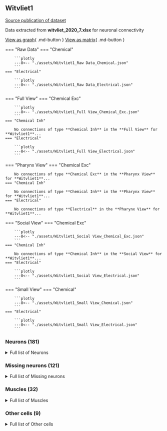 ## Witvliet1
[Source publication of dataset](Witvliet_2021.md)

Data extracted from **witvliet_2020_7.xlsx** for neuronal connectivity

[View as graph](Witvliet1_data_graph.md){ .md-button } [View as matrix](Witvliet1_data.md){ .md-button }

=== "Raw Data"
    === "Chemical"

        ```plotly
        ---8<-- "./assets/Witvliet1_Raw Data_Chemical.json"
        ```
    === "Electrical"

        ```plotly
        ---8<-- "./assets/Witvliet1_Raw Data_Electrical.json"
        ```
=== "Full View"
    === "Chemical Exc"

        ```plotly
        ---8<-- "./assets/Witvliet1_Full View_Chemical_Exc.json"
        ```
    === "Chemical Inh"

        No connections of type **Chemical Inh** in the **Full View** for **Witvliet1**...
    === "Electrical"

        ```plotly
        ---8<-- "./assets/Witvliet1_Full View_Electrical.json"
        ```
=== "Pharynx View"
    === "Chemical Exc"

        No connections of type **Chemical Exc** in the **Pharynx View** for **Witvliet1**...
    === "Chemical Inh"

        No connections of type **Chemical Inh** in the **Pharynx View** for **Witvliet1**...
    === "Electrical"

        No connections of type **Electrical** in the **Pharynx View** for **Witvliet1**...
=== "Social View"
    === "Chemical Exc"

        ```plotly
        ---8<-- "./assets/Witvliet1_Social View_Chemical_Exc.json"
        ```
    === "Chemical Inh"

        No connections of type **Chemical Inh** in the **Social View** for **Witvliet1**...
    === "Electrical"

        ```plotly
        ---8<-- "./assets/Witvliet1_Social View_Electrical.json"
        ```
=== "Small View"
    === "Chemical"

        ```plotly
        ---8<-- "./assets/Witvliet1_Small View_Chemical.json"
        ```
    === "Electrical"

        ```plotly
        ---8<-- "./assets/Witvliet1_Small View_Electrical.json"
        ```

### Neurons (181)
<details><summary>Full list of Neurons</summary>
<a href="../Cells/index.html#ADAL">ADAL</a> | <a href="../Cells/index.html#ADAR">ADAR</a> | <a href="../Cells/index.html#ADEL">ADEL</a> | <a href="../Cells/index.html#ADER">ADER</a> | <a href="../Cells/index.html#ADFL">ADFL</a> | <a href="../Cells/index.html#ADFR">ADFR</a> | <a href="../Cells/index.html#ADLL">ADLL</a> | <a href="../Cells/index.html#ADLR">ADLR</a> | <a href="../Cells/index.html#AFDL">AFDL</a> | <a href="../Cells/index.html#AFDR">AFDR</a> | <a href="../Cells/index.html#AIAL">AIAL</a> | <a href="../Cells/index.html#AIAR">AIAR</a> | <a href="../Cells/index.html#AIBL">AIBL</a> | <a href="../Cells/index.html#AIBR">AIBR</a> | <a href="../Cells/index.html#AIML">AIML</a> | <a href="../Cells/index.html#AIMR">AIMR</a> | <a href="../Cells/index.html#AINL">AINL</a> | <a href="../Cells/index.html#AINR">AINR</a> | <a href="../Cells/index.html#AIYL">AIYL</a> | <a href="../Cells/index.html#AIYR">AIYR</a> | <a href="../Cells/index.html#AIZL">AIZL</a> | <a href="../Cells/index.html#AIZR">AIZR</a> | <a href="../Cells/index.html#ALA">ALA</a> | <a href="../Cells/index.html#ALML">ALML</a> | <a href="../Cells/index.html#ALMR">ALMR</a> | <a href="../Cells/index.html#ALNL">ALNL</a> | <a href="../Cells/index.html#ALNR">ALNR</a> | <a href="../Cells/index.html#AQR">AQR</a> | <a href="../Cells/index.html#ASEL">ASEL</a> | <a href="../Cells/index.html#ASER">ASER</a> | <a href="../Cells/index.html#ASGL">ASGL</a> | <a href="../Cells/index.html#ASGR">ASGR</a> | <a href="../Cells/index.html#ASHL">ASHL</a> | <a href="../Cells/index.html#ASHR">ASHR</a> | <a href="../Cells/index.html#ASIL">ASIL</a> | <a href="../Cells/index.html#ASIR">ASIR</a> | <a href="../Cells/index.html#ASJL">ASJL</a> | <a href="../Cells/index.html#ASJR">ASJR</a> | <a href="../Cells/index.html#ASKL">ASKL</a> | <a href="../Cells/index.html#ASKR">ASKR</a> | <a href="../Cells/index.html#AUAL">AUAL</a> | <a href="../Cells/index.html#AUAR">AUAR</a> | <a href="../Cells/index.html#AVAL">AVAL</a> | <a href="../Cells/index.html#AVAR">AVAR</a> | <a href="../Cells/index.html#AVBL">AVBL</a> | <a href="../Cells/index.html#AVBR">AVBR</a> | <a href="../Cells/index.html#AVDL">AVDL</a> | <a href="../Cells/index.html#AVDR">AVDR</a> | <a href="../Cells/index.html#AVEL">AVEL</a> | <a href="../Cells/index.html#AVER">AVER</a> | <a href="../Cells/index.html#AVFL">AVFL</a> | <a href="../Cells/index.html#AVFR">AVFR</a> | <a href="../Cells/index.html#AVHL">AVHL</a> | <a href="../Cells/index.html#AVHR">AVHR</a> | <a href="../Cells/index.html#AVJL">AVJL</a> | <a href="../Cells/index.html#AVJR">AVJR</a> | <a href="../Cells/index.html#AVKL">AVKL</a> | <a href="../Cells/index.html#AVKR">AVKR</a> | <a href="../Cells/index.html#AVL">AVL</a> | <a href="../Cells/index.html#AVM">AVM</a> | <a href="../Cells/index.html#AWAL">AWAL</a> | <a href="../Cells/index.html#AWAR">AWAR</a> | <a href="../Cells/index.html#AWBL">AWBL</a> | <a href="../Cells/index.html#AWBR">AWBR</a> | <a href="../Cells/index.html#AWCL">AWCL</a> | <a href="../Cells/index.html#AWCR">AWCR</a> | <a href="../Cells/index.html#BAGL">BAGL</a> | <a href="../Cells/index.html#BAGR">BAGR</a> | <a href="../Cells/index.html#BDUL">BDUL</a> | <a href="../Cells/index.html#BDUR">BDUR</a> | <a href="../Cells/index.html#CANR">CANR</a> | <a href="../Cells/index.html#CEPDL">CEPDL</a> | <a href="../Cells/index.html#CEPDR">CEPDR</a> | <a href="../Cells/index.html#CEPVL">CEPVL</a> | <a href="../Cells/index.html#CEPVR">CEPVR</a> | <a href="../Cells/index.html#DVA">DVA</a> | <a href="../Cells/index.html#DVC">DVC</a> | <a href="../Cells/index.html#FLPL">FLPL</a> | <a href="../Cells/index.html#FLPR">FLPR</a> | <a href="../Cells/index.html#HSNL">HSNL</a> | <a href="../Cells/index.html#HSNR">HSNR</a> | <a href="../Cells/index.html#IL1DL">IL1DL</a> | <a href="../Cells/index.html#IL1DR">IL1DR</a> | <a href="../Cells/index.html#IL1L">IL1L</a> | <a href="../Cells/index.html#IL1R">IL1R</a> | <a href="../Cells/index.html#IL1VL">IL1VL</a> | <a href="../Cells/index.html#IL1VR">IL1VR</a> | <a href="../Cells/index.html#IL2DL">IL2DL</a> | <a href="../Cells/index.html#IL2DR">IL2DR</a> | <a href="../Cells/index.html#IL2L">IL2L</a> | <a href="../Cells/index.html#IL2R">IL2R</a> | <a href="../Cells/index.html#IL2VL">IL2VL</a> | <a href="../Cells/index.html#IL2VR">IL2VR</a> | <a href="../Cells/index.html#OLLL">OLLL</a> | <a href="../Cells/index.html#OLLR">OLLR</a> | <a href="../Cells/index.html#OLQDL">OLQDL</a> | <a href="../Cells/index.html#OLQDR">OLQDR</a> | <a href="../Cells/index.html#OLQVL">OLQVL</a> | <a href="../Cells/index.html#OLQVR">OLQVR</a> | <a href="../Cells/index.html#PLNL">PLNL</a> | <a href="../Cells/index.html#PLNR">PLNR</a> | <a href="../Cells/index.html#PVCL">PVCL</a> | <a href="../Cells/index.html#PVCR">PVCR</a> | <a href="../Cells/index.html#PVNL">PVNL</a> | <a href="../Cells/index.html#PVNR">PVNR</a> | <a href="../Cells/index.html#PVPL">PVPL</a> | <a href="../Cells/index.html#PVPR">PVPR</a> | <a href="../Cells/index.html#PVQL">PVQL</a> | <a href="../Cells/index.html#PVQR">PVQR</a> | <a href="../Cells/index.html#PVR">PVR</a> | <a href="../Cells/index.html#PVT">PVT</a> | <a href="../Cells/index.html#RIAL">RIAL</a> | <a href="../Cells/index.html#RIAR">RIAR</a> | <a href="../Cells/index.html#RIBL">RIBL</a> | <a href="../Cells/index.html#RIBR">RIBR</a> | <a href="../Cells/index.html#RICL">RICL</a> | <a href="../Cells/index.html#RICR">RICR</a> | <a href="../Cells/index.html#RID">RID</a> | <a href="../Cells/index.html#RIFL">RIFL</a> | <a href="../Cells/index.html#RIFR">RIFR</a> | <a href="../Cells/index.html#RIGL">RIGL</a> | <a href="../Cells/index.html#RIGR">RIGR</a> | <a href="../Cells/index.html#RIH">RIH</a> | <a href="../Cells/index.html#RIML">RIML</a> | <a href="../Cells/index.html#RIMR">RIMR</a> | <a href="../Cells/index.html#RIPL">RIPL</a> | <a href="../Cells/index.html#RIPR">RIPR</a> | <a href="../Cells/index.html#RIR">RIR</a> | <a href="../Cells/index.html#RIS">RIS</a> | <a href="../Cells/index.html#RIVL">RIVL</a> | <a href="../Cells/index.html#RIVR">RIVR</a> | <a href="../Cells/index.html#RMDDL">RMDDL</a> | <a href="../Cells/index.html#RMDDR">RMDDR</a> | <a href="../Cells/index.html#RMDL">RMDL</a> | <a href="../Cells/index.html#RMDR">RMDR</a> | <a href="../Cells/index.html#RMDVL">RMDVL</a> | <a href="../Cells/index.html#RMDVR">RMDVR</a> | <a href="../Cells/index.html#RMED">RMED</a> | <a href="../Cells/index.html#RMEL">RMEL</a> | <a href="../Cells/index.html#RMER">RMER</a> | <a href="../Cells/index.html#RMEV">RMEV</a> | <a href="../Cells/index.html#RMFL">RMFL</a> | <a href="../Cells/index.html#RMFR">RMFR</a> | <a href="../Cells/index.html#RMGL">RMGL</a> | <a href="../Cells/index.html#RMGR">RMGR</a> | <a href="../Cells/index.html#RMHL">RMHL</a> | <a href="../Cells/index.html#RMHR">RMHR</a> | <a href="../Cells/index.html#SAADL">SAADL</a> | <a href="../Cells/index.html#SAADR">SAADR</a> | <a href="../Cells/index.html#SAAVL">SAAVL</a> | <a href="../Cells/index.html#SAAVR">SAAVR</a> | <a href="../Cells/index.html#SDQL">SDQL</a> | <a href="../Cells/index.html#SDQR">SDQR</a> | <a href="../Cells/index.html#SIADL">SIADL</a> | <a href="../Cells/index.html#SIADR">SIADR</a> | <a href="../Cells/index.html#SIAVL">SIAVL</a> | <a href="../Cells/index.html#SIAVR">SIAVR</a> | <a href="../Cells/index.html#SIBDL">SIBDL</a> | <a href="../Cells/index.html#SIBDR">SIBDR</a> | <a href="../Cells/index.html#SIBVL">SIBVL</a> | <a href="../Cells/index.html#SIBVR">SIBVR</a> | <a href="../Cells/index.html#SMBDL">SMBDL</a> | <a href="../Cells/index.html#SMBDR">SMBDR</a> | <a href="../Cells/index.html#SMBVL">SMBVL</a> | <a href="../Cells/index.html#SMBVR">SMBVR</a> | <a href="../Cells/index.html#SMDDL">SMDDL</a> | <a href="../Cells/index.html#SMDDR">SMDDR</a> | <a href="../Cells/index.html#SMDVL">SMDVL</a> | <a href="../Cells/index.html#SMDVR">SMDVR</a> | <a href="../Cells/index.html#URADL">URADL</a> | <a href="../Cells/index.html#URADR">URADR</a> | <a href="../Cells/index.html#URAVL">URAVL</a> | <a href="../Cells/index.html#URAVR">URAVR</a> | <a href="../Cells/index.html#URBL">URBL</a> | <a href="../Cells/index.html#URBR">URBR</a> | <a href="../Cells/index.html#URXL">URXL</a> | <a href="../Cells/index.html#URXR">URXR</a> | <a href="../Cells/index.html#URYDL">URYDL</a> | <a href="../Cells/index.html#URYDR">URYDR</a> | <a href="../Cells/index.html#URYVL">URYVL</a> | <a href="../Cells/index.html#URYVR">URYVR</a>
</details>

### Missing neurons (121)
<details><summary>Full list of Missing neurons</summary>
<a href="../Cells/index.html#AS1">AS1</a> | <a href="../Cells/index.html#AS10">AS10</a> | <a href="../Cells/index.html#AS11">AS11</a> | <a href="../Cells/index.html#AS2">AS2</a> | <a href="../Cells/index.html#AS3">AS3</a> | <a href="../Cells/index.html#AS4">AS4</a> | <a href="../Cells/index.html#AS5">AS5</a> | <a href="../Cells/index.html#AS6">AS6</a> | <a href="../Cells/index.html#AS7">AS7</a> | <a href="../Cells/index.html#AS8">AS8</a> | <a href="../Cells/index.html#AS9">AS9</a> | <a href="../Cells/index.html#AVG">AVG</a> | <a href="../Cells/index.html#CANL">CANL</a> | <a href="../Cells/index.html#DA1">DA1</a> | <a href="../Cells/index.html#DA2">DA2</a> | <a href="../Cells/index.html#DA3">DA3</a> | <a href="../Cells/index.html#DA4">DA4</a> | <a href="../Cells/index.html#DA5">DA5</a> | <a href="../Cells/index.html#DA6">DA6</a> | <a href="../Cells/index.html#DA7">DA7</a> | <a href="../Cells/index.html#DA8">DA8</a> | <a href="../Cells/index.html#DA9">DA9</a> | <a href="../Cells/index.html#DB1">DB1</a> | <a href="../Cells/index.html#DB2">DB2</a> | <a href="../Cells/index.html#DB3">DB3</a> | <a href="../Cells/index.html#DB4">DB4</a> | <a href="../Cells/index.html#DB5">DB5</a> | <a href="../Cells/index.html#DB6">DB6</a> | <a href="../Cells/index.html#DB7">DB7</a> | <a href="../Cells/index.html#DD1">DD1</a> | <a href="../Cells/index.html#DD2">DD2</a> | <a href="../Cells/index.html#DD3">DD3</a> | <a href="../Cells/index.html#DD4">DD4</a> | <a href="../Cells/index.html#DD5">DD5</a> | <a href="../Cells/index.html#DD6">DD6</a> | <a href="../Cells/index.html#DVB">DVB</a> | <a href="../Cells/index.html#I1L">I1L</a> | <a href="../Cells/index.html#I1R">I1R</a> | <a href="../Cells/index.html#I2L">I2L</a> | <a href="../Cells/index.html#I2R">I2R</a> | <a href="../Cells/index.html#I3">I3</a> | <a href="../Cells/index.html#I4">I4</a> | <a href="../Cells/index.html#I5">I5</a> | <a href="../Cells/index.html#I6">I6</a> | <a href="../Cells/index.html#LUAL">LUAL</a> | <a href="../Cells/index.html#LUAR">LUAR</a> | <a href="../Cells/index.html#M1">M1</a> | <a href="../Cells/index.html#M2L">M2L</a> | <a href="../Cells/index.html#M2R">M2R</a> | <a href="../Cells/index.html#M3L">M3L</a> | <a href="../Cells/index.html#M3R">M3R</a> | <a href="../Cells/index.html#M4">M4</a> | <a href="../Cells/index.html#M5">M5</a> | <a href="../Cells/index.html#MCL">MCL</a> | <a href="../Cells/index.html#MCR">MCR</a> | <a href="../Cells/index.html#MI">MI</a> | <a href="../Cells/index.html#NSML">NSML</a> | <a href="../Cells/index.html#NSMR">NSMR</a> | <a href="../Cells/index.html#PDA">PDA</a> | <a href="../Cells/index.html#PDB">PDB</a> | <a href="../Cells/index.html#PDEL">PDEL</a> | <a href="../Cells/index.html#PDER">PDER</a> | <a href="../Cells/index.html#PHAL">PHAL</a> | <a href="../Cells/index.html#PHAR">PHAR</a> | <a href="../Cells/index.html#PHBL">PHBL</a> | <a href="../Cells/index.html#PHBR">PHBR</a> | <a href="../Cells/index.html#PHCL">PHCL</a> | <a href="../Cells/index.html#PHCR">PHCR</a> | <a href="../Cells/index.html#PLML">PLML</a> | <a href="../Cells/index.html#PLMR">PLMR</a> | <a href="../Cells/index.html#PQR">PQR</a> | <a href="../Cells/index.html#PVDL">PVDL</a> | <a href="../Cells/index.html#PVDR">PVDR</a> | <a href="../Cells/index.html#PVM">PVM</a> | <a href="../Cells/index.html#PVWL">PVWL</a> | <a href="../Cells/index.html#PVWR">PVWR</a> | <a href="../Cells/index.html#SABD">SABD</a> | <a href="../Cells/index.html#SABVL">SABVL</a> | <a href="../Cells/index.html#SABVR">SABVR</a> | <a href="../Cells/index.html#VA1">VA1</a> | <a href="../Cells/index.html#VA10">VA10</a> | <a href="../Cells/index.html#VA11">VA11</a> | <a href="../Cells/index.html#VA12">VA12</a> | <a href="../Cells/index.html#VA2">VA2</a> | <a href="../Cells/index.html#VA3">VA3</a> | <a href="../Cells/index.html#VA4">VA4</a> | <a href="../Cells/index.html#VA5">VA5</a> | <a href="../Cells/index.html#VA6">VA6</a> | <a href="../Cells/index.html#VA7">VA7</a> | <a href="../Cells/index.html#VA8">VA8</a> | <a href="../Cells/index.html#VA9">VA9</a> | <a href="../Cells/index.html#VB1">VB1</a> | <a href="../Cells/index.html#VB10">VB10</a> | <a href="../Cells/index.html#VB11">VB11</a> | <a href="../Cells/index.html#VB2">VB2</a> | <a href="../Cells/index.html#VB3">VB3</a> | <a href="../Cells/index.html#VB4">VB4</a> | <a href="../Cells/index.html#VB5">VB5</a> | <a href="../Cells/index.html#VB6">VB6</a> | <a href="../Cells/index.html#VB7">VB7</a> | <a href="../Cells/index.html#VB8">VB8</a> | <a href="../Cells/index.html#VB9">VB9</a> | <a href="../Cells/index.html#VC1">VC1</a> | <a href="../Cells/index.html#VC2">VC2</a> | <a href="../Cells/index.html#VC3">VC3</a> | <a href="../Cells/index.html#VC4">VC4</a> | <a href="../Cells/index.html#VC5">VC5</a> | <a href="../Cells/index.html#VC6">VC6</a> | <a href="../Cells/index.html#VD1">VD1</a> | <a href="../Cells/index.html#VD10">VD10</a> | <a href="../Cells/index.html#VD11">VD11</a> | <a href="../Cells/index.html#VD12">VD12</a> | <a href="../Cells/index.html#VD13">VD13</a> | <a href="../Cells/index.html#VD2">VD2</a> | <a href="../Cells/index.html#VD3">VD3</a> | <a href="../Cells/index.html#VD4">VD4</a> | <a href="../Cells/index.html#VD5">VD5</a> | <a href="../Cells/index.html#VD6">VD6</a> | <a href="../Cells/index.html#VD7">VD7</a> | <a href="../Cells/index.html#VD8">VD8</a> | <a href="../Cells/index.html#VD9">VD9</a>
</details>

### Muscles (32)
<details><summary>Full list of Muscles</summary>
<a href="../Cells/index.html#MDL01">MDL01</a> | <a href="../Cells/index.html#MDL02">MDL02</a> | <a href="../Cells/index.html#MDL03">MDL03</a> | <a href="../Cells/index.html#MDL04">MDL04</a> | <a href="../Cells/index.html#MDL05">MDL05</a> | <a href="../Cells/index.html#MDL06">MDL06</a> | <a href="../Cells/index.html#MDL07">MDL07</a> | <a href="../Cells/index.html#MDL08">MDL08</a> | <a href="../Cells/index.html#MDR01">MDR01</a> | <a href="../Cells/index.html#MDR02">MDR02</a> | <a href="../Cells/index.html#MDR03">MDR03</a> | <a href="../Cells/index.html#MDR04">MDR04</a> | <a href="../Cells/index.html#MDR05">MDR05</a> | <a href="../Cells/index.html#MDR06">MDR06</a> | <a href="../Cells/index.html#MDR07">MDR07</a> | <a href="../Cells/index.html#MDR08">MDR08</a> | <a href="../Cells/index.html#MVL01">MVL01</a> | <a href="../Cells/index.html#MVL02">MVL02</a> | <a href="../Cells/index.html#MVL03">MVL03</a> | <a href="../Cells/index.html#MVL04">MVL04</a> | <a href="../Cells/index.html#MVL05">MVL05</a> | <a href="../Cells/index.html#MVL06">MVL06</a> | <a href="../Cells/index.html#MVL07">MVL07</a> | <a href="../Cells/index.html#MVL08">MVL08</a> | <a href="../Cells/index.html#MVR01">MVR01</a> | <a href="../Cells/index.html#MVR02">MVR02</a> | <a href="../Cells/index.html#MVR03">MVR03</a> | <a href="../Cells/index.html#MVR04">MVR04</a> | <a href="../Cells/index.html#MVR05">MVR05</a> | <a href="../Cells/index.html#MVR06">MVR06</a> | <a href="../Cells/index.html#MVR07">MVR07</a> | <a href="../Cells/index.html#MVR08">MVR08</a>
</details>

### Other cells (9)
<details><summary>Full list of Other cells</summary>
<a href="../Cells/index.html#CEPshDL">CEPshDL</a> | <a href="../Cells/index.html#CEPshDR">CEPshDR</a> | <a href="../Cells/index.html#CEPshVL">CEPshVL</a> | <a href="../Cells/index.html#CEPshVR">CEPshVR</a> | <a href="../Cells/index.html#GLRDL">GLRDL</a> | <a href="../Cells/index.html#GLRDR">GLRDR</a> | <a href="../Cells/index.html#GLRL">GLRL</a> | <a href="../Cells/index.html#GLRR">GLRR</a> | <a href="../Cells/index.html#GLRVR">GLRVR</a>
</details>
